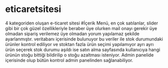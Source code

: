 # eticaretsitesi
4 kategoriden oluşan e-ticaret sitesi
#İçerik
Menü, en çok satılanlar, slider gibi bir çok güzel özellikleriyle beraber üye olurken mail onayı gerekir üye olmadan sipariş verilemez üye olmadan yorum yapılamaz şekilde ayarlanmıştır. veritabanı içerisinde bulunuyor bu veriler ile stok durumundaki ürünler kontrol ediliyor ve stoktan fazla ürün seçimi yapılamıyor ayrı ayrı ürün seçerek stok durumu aşıldı ise satın alma sayfasında kullanıcıya hangi ürünün stoğu bittiği bildirilip o stoğu azaltması isteniyor. Admin panelide içerisinde olup bütün kontrol admin panelinden sağlanabiliyor. 
